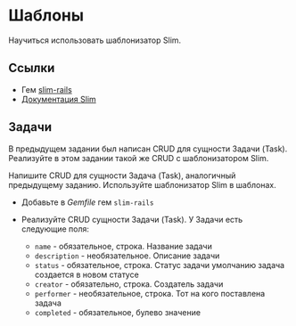 # Шаблоны

Научиться использовать шаблонизатор Slim.

## Ссылки

* Гем [slim-rails](https://github.com/slim-template/slim-rails)
* [Документация Slim](https://rdoc.info/gems/slim/)

## Задачи

В предыдущем задании был написан CRUD для сущности Задачи (Task). Реализуйте в этом задании такой же CRUD с шаблонизатором Slim.

Напишите CRUD для сущности Задача (Task), аналогичный предыдущему заданию. Используйте шаблонизатор Slim в шаблонах.

* Добавьте в *Gemfile* гем `slim-rails`
* Реализуйте CRUD сущности Задачи (Task). У Задачи есть следующие поля:

  * `name` - обязательное, строка. Название задачи
  * `description` - необязательное. Описание задачи
  * `status` - обязательное, строка. Статус задачи умолчанию задача создается в новом статусе
  * `creator` - обязательно, строка. Создатель задачи
  * `performer` - необязательное, строка. Тот на кого поставлена задача
  * `completed` - обязательное, булево значение

